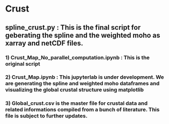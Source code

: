 # Crust

## spline_crust.py : This is the final script for geberating the spline and the weighted moho as xarray and netCDF files.

### 1) Crust_Map_No_parallel_computation.ipynb : This is the original script
### 2) Crust_Map.ipynb : This jupyterlab is under development. We are generating the spline and weighted moho dataframes and visualizing the global crustal structure using matplotlib
### 3) Global_crust.csv is the master file for crustal data and related informations compiled from a bunch of literature. This file is subject to further updates.

